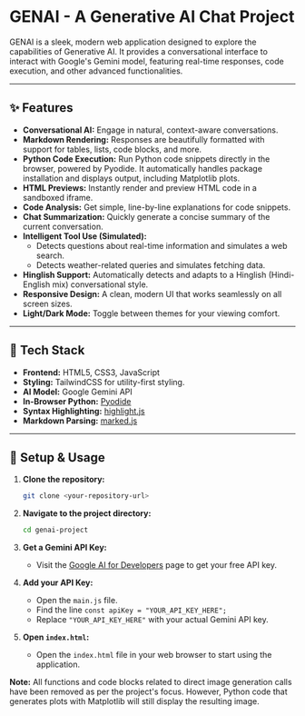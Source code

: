 # GENAI - A Generative AI Chat Project

GENAI is a sleek, modern web application designed to explore the capabilities of Generative AI. It provides a conversational interface to interact with Google's Gemini model, featuring real-time responses, code execution, and other advanced functionalities.

---

## ✨ Features

- **Conversational AI:** Engage in natural, context-aware conversations.
- **Markdown Rendering:** Responses are beautifully formatted with support for tables, lists, code blocks, and more.
- **Python Code Execution:** Run Python code snippets directly in the browser, powered by Pyodide. It automatically handles package installation and displays output, including Matplotlib plots.
- **HTML Previews:** Instantly render and preview HTML code in a sandboxed iframe.
- **Code Analysis:** Get simple, line-by-line explanations for code snippets.
- **Chat Summarization:** Quickly generate a concise summary of the current conversation.
- **Intelligent Tool Use (Simulated):**
    - Detects questions about real-time information and simulates a web search.
    - Detects weather-related queries and simulates fetching data.
- **Hinglish Support:** Automatically detects and adapts to a Hinglish (Hindi-English mix) conversational style.
- **Responsive Design:** A clean, modern UI that works seamlessly on all screen sizes.
- **Light/Dark Mode:** Toggle between themes for your viewing comfort.

---

## 🚀 Tech Stack

- **Frontend:** HTML5, CSS3, JavaScript
- **Styling:** TailwindCSS for utility-first styling.
- **AI Model:** Google Gemini API
- **In-Browser Python:** [Pyodide](https://pyodide.org/en/stable/)
- **Syntax Highlighting:** [highlight.js](https://highlightjs.org/)
- **Markdown Parsing:** [marked.js](https://marked.js.org/)

---

## 🔧 Setup & Usage

1.  **Clone the repository:**
    ```bash
    git clone <your-repository-url>
    ```

2.  **Navigate to the project directory:**
    ```bash
    cd genai-project
    ```

3.  **Get a Gemini API Key:**
    - Visit the [Google AI for Developers](https://ai.google.dev/) page to get your free API key.

4.  **Add your API Key:**
    - Open the `main.js` file.
    - Find the line `const apiKey = "YOUR_API_KEY_HERE";`
    - Replace `"YOUR_API_KEY_HERE"` with your actual Gemini API key.

5.  **Open `index.html`:**
    - Open the `index.html` file in your web browser to start using the application.

**Note:** All functions and code blocks related to direct image generation calls have been removed as per the project's focus. However, Python code that generates plots with Matplotlib will still display the resulting image.